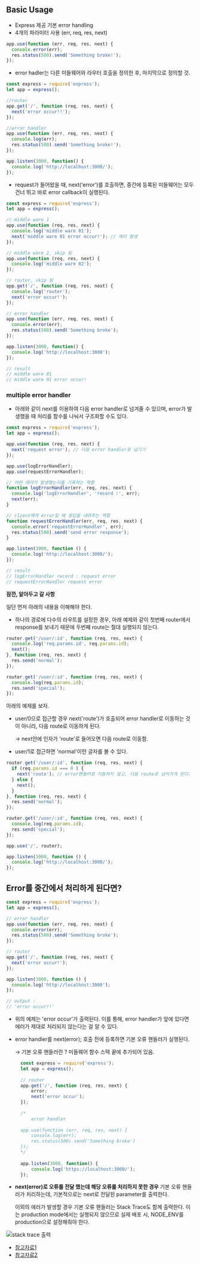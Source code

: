## Basic Usage

- Express 제공 기본 error handling
- 4개의 파라미터 사용 (err, req, res, next)

```js
app.use(function (err, req, res, next) {
  console.error(err);
  res.status(500).send('Something broke!');
});
```

- error hadler는 다른 미들웨어와 라우터 호출을 정의한 후, 마지막으로 정의할 것.

```js
const express = require('express');
let app = express();

//router
app.get('/', function (req, res, next) {
  next('error occur!!');
});

//error handler
app.use(function (err, req, res, next) {
  console.log(err);
  res.status(500).send('Something broke!');
});

app.listen(3000, function() {
  console.log('http://localhost:3000/');
});
```

- request가 들어왔을 때, next('error')를 호출하면, 중간에 등록된 미들웨어는 모두 건너 뛰고 바로 error callback이 실행된다.

```js
const express = require('express');
let app = express();

// middle ware 1
app.use(function (req, res, next) {
  console.log('middle ware 01');
  next('middle ware 01 error occur!'); // 에러 발생
});

// middle ware 2, skip 됨
app.use(function (req, res, next) {
  console.log('middle ware 02');
});

// router, skip 됨
app.get('/', function (req, res, next) {
  console.log('router');
  next('error occur!');
});

// error handler
app.use(function (err, req, res, next) {
  console.error(err);
  res.status(500).send('Something broke');
});

app.listen(3000, function() {
  console.log('http://localhost:3000');
});

// result
// middle ware 01
// middle ware 01 error occur!
```

### multiple error handler

- 아래와 같이 next를 이용하여 다음 error handler로 넘겨줄 수 있으며, error가 발생했을 때 처리를 함수를 나눠서 구조화할 수도 있다.

```js
const express = require('express');
let app = express();

app.use(function (req, res, next) {
  next('request error'); // 다음 error handler로 넘기기
});

app.use(logErrorHandler);
app.use(requestErrorHandler);

// 어떤 에러가 발생했는지를 기록하는 역할
function logErrorHandler(err, req, res, next) {
  console.log('logErrorHandler', 'record :', err);
  next(err);
}

// client에게 error일 때 응답을 내려주는 역할
function requestErrorHandler(err, req, res, next) {
  console.error('requestErrorHandler', err);
  res.status(500).send('send error response');
}

app.listen(3000, function () {
  console.log('http://localhost:3000/');
});

// result
// logErrorHandler record : request error
// requestErrorHandler request error
```

**잠깐, 알아두고 갈 사항**

일단 먼저 아래의 내용을 이해해야 한다. 

- 하나의 경로에 다수의 라우트를 설정한 경우, 아래 예제와 같이 첫번째 router에서 response를 보내기 때문에 두번째 route는 절대 실행되지 않는다.

```js
router.get('/user/:id', function (req, res, next) {
  console.log('req.params.id', req.params.id);
  next();
}, function (req, res, next) {
  res.send('normal');
});

router.get('/user/:id', function (req, res, next) {
  console.log(req.params.id);
  res.send('special');
});
```

아래의 예제를 보자.

- user/0으로 접근할 경우 next('route')가 호출되어 error handler로 이동하는 것이 아니라, 다음 route로 이동하게 된다.

    → next안에 인자가 'route'로 들어오면 다음 route로 이동함.

- user/1로 접근하면 'normal'이란 글자를 볼 수 있다.

```js
router.get('/user/:id', function (req, res, next) {
  if (req.params.id === 0 ) {
    next('route'); // error핸들러로 이동하지 않고, 다음 route로 넘어가게 된다.
  } else {
    next();
  }
}, function (req, res, next) {
  res.send('normal');
});

router.get('/user/:id', function (req, res, next) {
  console.log(req.params.id);
  res.send('special');
});

app.use('/', router);

app.listen(3000, function () {
  console.log('http://localhost:3000/');
});
```

## Error를 중간에서 처리하게 된다면?

```js
const express = require('express');
let app = express();

// error handler
app.use(function (err, req, res, next) {
  console.error(err);
  res.status(500).send('Something broke');
});

// router
app.get('/', function (req, res, next) {
  next('error occur!');
});

app.listen(3000, function () {
  console.log('http://localhost:3000');
});

// output :
// 'error occur!!'
```

- 위의 예제는 'error occur'가 출력된다. 이를 통해, error handler가 앞에 있다면 에러가 제대로 처리되지 않는다는 걸 알 수 있다.
- error handler를 next(error); 호출 전에 등록하면 기본 오류 핸들러가 실행된다.
    
    → 기본 오류 핸들러란 ? 미들웨어 함수 스택 끝에 추가되어 있음.
  ```js
    const express = require('express');
    let app = express();
    
    // router
    app.get('/', function (req, res, next) {
    	error;
    	next('error occur');
    }); 
    
    /*
    	error handler 
    
    app.use(function (err, req, res, next) {
    	console.log(err);
    	res.status(500).send('Something broke')
    });
    */
    
    app.listen(3000, function() {
    	console.log('https://localhost:3000/');
    });
  ```

- **next(error)로 오류를 전달 했는데 해당 오류를 처리하지 못한 경우** 기본 오류 핸들러가 처리하는데, 기본적으로는 next로 전달된 parameter를 출력한다.

    이외의 에러가 발생할 경우 기본 오류 핸들러는 Stack Trace도 함께 출력한다. 이는 production mode에서는 실행되지 않으므로 실제 배포 시, NODE_ENV를 production으로 설정해줘야 한다.

![stack trace 출력](https://img1.daumcdn.net/thumb/R1280x0/?scode=mtistory2&fname=http%3A%2F%2Fcfile10.uf.tistory.com%2Fimage%2F2701353458FC964B159D90)


- [참고자료1](https://dev-momo.tistory.com/entry/nodejs-error-handling)
- [참고자료2](http://expressjs.com/en/guide/error-handling.html)
